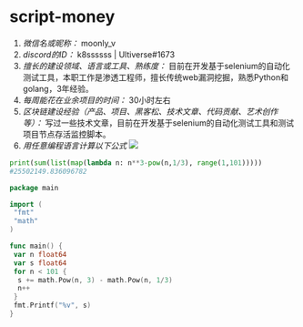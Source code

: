 # script-money

1. *微信名或昵称：* moonly_v
2. *discord的ID：* k8ssssss | Ultiverse#1673
3. *擅长的建设领域、语言或工具、熟练度：* 目前在开发基于selenium的自动化测试工具，本职工作是渗透工程师，擅长传统web漏洞挖掘，熟悉Python和golang，3年经验。
4. *每周能花在业余项目的时间：* 30小时左右
5. *区块链建设经验（产品、项目、黑客松、技术文章、代码贡献、艺术创作等）：* 写过一些技术文章，目前在开发基于selenium的自动化测试工具和测试项目节点存活监控脚本。
6. *用任意编程语言计算以下公式*
![](https://latex.codecogs.com/svg.image?\sum_{n=1}^{100}\left&space;(n^{3}-\sqrt[3]{n}&space;\right&space;))

```python
print(sum(list(map(lambda n: n**3-pow(n,1/3), range(1,101)))))
#25502149.836096782
```

```go
package main

import (
 "fmt"
 "math"
)

func main() {
 var n float64
 var s float64
 for n < 101 {
  s += math.Pow(n, 3) - math.Pow(n, 1/3)
  n++
 }
 fmt.Printf("%v", s)
}
```

